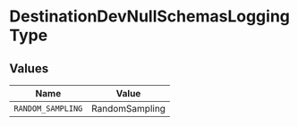 # DestinationDevNullSchemasLoggingType


## Values

| Name              | Value             |
| ----------------- | ----------------- |
| `RANDOM_SAMPLING` | RandomSampling    |